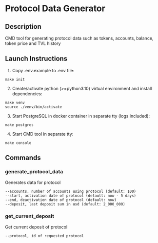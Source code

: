 # Protocol Data Generator

## Description
CMD tool for generating protocol data such as tokens, accounts,
balance, token price and TVL history

## Launch Instructions
1. Copy .env.example to .env file:
```shell
make init
```

2. Create/activate python (>=python3.10) virtual environment and install dependencies:
```shell
make venv
source ./venv/bin/activate
```

3. Start PostgreSQL in docker container in separate tty (logs included):
```shell
make postgres
```

4. Start CMD tool in separate tty:
```shell
make console
```

## Commands
### generate_protocol_data
Generates data for protocol
```
--accounts, number of accounts using protocol (default: 100)
--start, activation date of protocol (default: now - 5 days)
--end, deactivation date of protocol (default: now)
--deposit, last deposit sum in usd (default: 2_000_000)
```

### get_current_deposit
Get current deposit of protocol
```
--protocol, id of requested protocol
```
